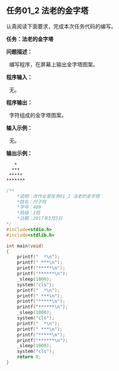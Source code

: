 ## 任务01_2 法老的金字塔

认真阅读下面要求，完成本次任务代码的编写。

**任务：法老的金字塔**

**问题描述：**

  编写程序，在屏幕上输出金字塔图案。

**程序输入：**

  无。

**程序输出：**

  字符组成的金字塔图案。

**输入示例：**

  无。

**输出示例：**

```
   *
  ***
 *****
*******
```

```c
/**
	*说明：改作业是任务01_2 法老的金字塔
	*姓名：付子旺
	*学号：409
	*班级：2班
	*日期：2017年3月3日
*/
#include<stdio.h>
#include<stdlib.h>

int main(void)
{
	printf("  *\n");
	printf(" ***\n");
	printf("*****\n");
	printf("******\n");
	_sleep(1000);
	system("cls");
	printf("  *\n");
	printf(" ***\n");
	printf("*****\n");
	printf("******\n");
	_sleep(1000);
	system("cls");
	printf("  *\n");
	printf(" ***\n");
	printf("*****\n");
	printf("******\n");
	_sleep(1000);
	system("cls");
	return 0;
}
```

